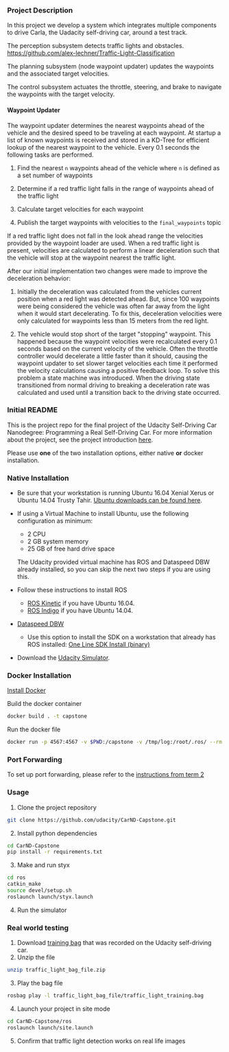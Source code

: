 ### Project Description

In this project we develop a system which integrates multiple components to
drive Carla, the Uadacity self-driving car, around a test track.

The perception subsystem detects traffic lights and obstacles.
https://github.com/alex-lechner/Traffic-Light-Classification

The planning subsystem (node waypoint updater) updates the waypoints and the
associated target velocities.

The control subsystem actuates the throttle, steering, and brake to navigate
the waypoints with the target velocity.

#### Waypoint Updater

The waypoint updater determines the nearest waypoints ahead of the vehicle and
the desired speed to be traveling at each waypoint. At startup a list of known
waypoints is received and stored in a KD-Tree for efficient lookup of the
nearest waypoint to the vehicle. Every 0.1 seconds the following tasks are
performed.

1. Find the nearest `n` waypoints ahead of the vehicle where `n` is defined as
a set number of waypoints

2. Determine if a red traffic light falls in the range of waypoints ahead of
the traffic light

3. Calculate target velocities for each waypoint

4. Publish the target waypoints with velocities to the `final_waypoints` topic

If a red traffic light does not fall in the look ahead range the velocities
provided by the waypoint loader are used. When a red traffic light is present,
velocities are calculated to perform a linear deceleration such that the
vehicle will stop at the waypoint nearest the traffic light.

After our initial implementation two changes were made to improve the
deceleration behavior:

1. Initially the deceleration was calculated from the vehicles current position
when a red light was detected ahead. But, since 100 waypoints were being
considered the vehicle was often far away from the light when it would start
decelerating. To fix this, deceleration velocities were only calculated for
waypoints less than 15 meters from the red light.

2. The vehicle would stop short of the target "stopping" waypoint. This
happened because the waypoint velocities were recalculated every 0.1 seconds
based on the current velocity of the vehicle. Often the throttle controller
would decelerate a little faster than it should, causing the waypoint updater
to set slower target velocities each time it performed the velocity
calculations causing a positive feedback loop. To solve this problem a state
machine was introduced. When the driving state transitioned from normal driving
to breaking a deceleration rate was calculated and used until a transition back
to the driving state occurred.

### Initial README

This is the project repo for the final project of the Udacity Self-Driving Car Nanodegree: Programming a Real Self-Driving Car. For more information about the project, see the project introduction [here](https://classroom.udacity.com/nanodegrees/nd013/parts/6047fe34-d93c-4f50-8336-b70ef10cb4b2/modules/e1a23b06-329a-4684-a717-ad476f0d8dff/lessons/462c933d-9f24-42d3-8bdc-a08a5fc866e4/concepts/5ab4b122-83e6-436d-850f-9f4d26627fd9).

Please use **one** of the two installation options, either native **or** docker installation.

### Native Installation

* Be sure that your workstation is running Ubuntu 16.04 Xenial Xerus or Ubuntu 14.04 Trusty Tahir. [Ubuntu downloads can be found here](https://www.ubuntu.com/download/desktop).
* If using a Virtual Machine to install Ubuntu, use the following configuration as minimum:
  * 2 CPU
  * 2 GB system memory
  * 25 GB of free hard drive space

  The Udacity provided virtual machine has ROS and Dataspeed DBW already installed, so you can skip the next two steps if you are using this.

* Follow these instructions to install ROS
  * [ROS Kinetic](http://wiki.ros.org/kinetic/Installation/Ubuntu) if you have Ubuntu 16.04.
  * [ROS Indigo](http://wiki.ros.org/indigo/Installation/Ubuntu) if you have Ubuntu 14.04.
* [Dataspeed DBW](https://bitbucket.org/DataspeedInc/dbw_mkz_ros)
  * Use this option to install the SDK on a workstation that already has ROS installed: [One Line SDK Install (binary)](https://bitbucket.org/DataspeedInc/dbw_mkz_ros/src/81e63fcc335d7b64139d7482017d6a97b405e250/ROS_SETUP.md?fileviewer=file-view-default)
* Download the [Udacity Simulator](https://github.com/udacity/CarND-Capstone/releases).

### Docker Installation
[Install Docker](https://docs.docker.com/engine/installation/)

Build the docker container
```bash
docker build . -t capstone
```

Run the docker file
```bash
docker run -p 4567:4567 -v $PWD:/capstone -v /tmp/log:/root/.ros/ --rm -it capstone
```

### Port Forwarding
To set up port forwarding, please refer to the [instructions from term 2](https://classroom.udacity.com/nanodegrees/nd013/parts/40f38239-66b6-46ec-ae68-03afd8a601c8/modules/0949fca6-b379-42af-a919-ee50aa304e6a/lessons/f758c44c-5e40-4e01-93b5-1a82aa4e044f/concepts/16cf4a78-4fc7-49e1-8621-3450ca938b77)

### Usage

1. Clone the project repository
```bash
git clone https://github.com/udacity/CarND-Capstone.git
```

2. Install python dependencies
```bash
cd CarND-Capstone
pip install -r requirements.txt
```
3. Make and run styx
```bash
cd ros
catkin_make
source devel/setup.sh
roslaunch launch/styx.launch
```
4. Run the simulator

### Real world testing
1. Download [training bag](https://s3-us-west-1.amazonaws.com/udacity-selfdrivingcar/traffic_light_bag_file.zip) that was recorded on the Udacity self-driving car.
2. Unzip the file
```bash
unzip traffic_light_bag_file.zip
```
3. Play the bag file
```bash
rosbag play -l traffic_light_bag_file/traffic_light_training.bag
```
4. Launch your project in site mode
```bash
cd CarND-Capstone/ros
roslaunch launch/site.launch
```
5. Confirm that traffic light detection works on real life images

